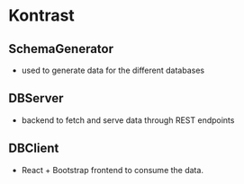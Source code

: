 # Kontrast

## SchemaGenerator
- used to generate data for the different databases

## DBServer
- backend to fetch and serve data through REST endpoints

## DBClient
- React + Bootstrap frontend to consume the data.